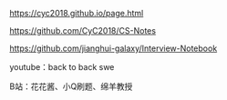 

<https://cyc2018.github.io/page.html> 

<https://github.com/CyC2018/CS-Notes> 

<https://github.com/jianghui-galaxy/Interview-Notebook> 

youtube：back to back swe

B站：花花酱、小Q刷题、绵羊教授





















































































